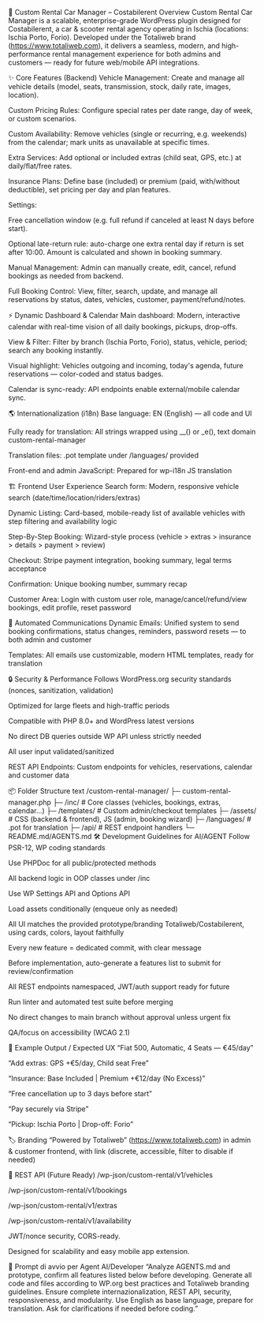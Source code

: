 🚗 Custom Rental Car Manager – Costabilerent
Overview
Custom Rental Car Manager is a scalable, enterprise-grade WordPress plugin designed for Costabilerent, a car & scooter rental agency operating in Ischia (locations: Ischia Porto, Forio). Developed under the Totaliweb brand (https://www.totaliweb.com), it delivers a seamless, modern, and high-performance rental management experience for both admins and customers — ready for future web/mobile API integrations.

✨ Core Features (Backend)
Vehicle Management: Create and manage all vehicle details (model, seats, transmission, stock, daily rate, images, location).

Custom Pricing Rules: Configure special rates per date range, day of week, or custom scenarios.

Custom Availability: Remove vehicles (single or recurring, e.g. weekends) from the calendar; mark units as unavailable at specific times.

Extra Services: Add optional or included extras (child seat, GPS, etc.) at daily/flat/free rates.

Insurance Plans: Define base (included) or premium (paid, with/without deductible), set pricing per day and plan features.

Settings:

Free cancellation window (e.g. full refund if canceled at least N days before start).

Optional late-return rule: auto-charge one extra rental day if return is set after 10:00. Amount is calculated and shown in booking summary.

Manual Management: Admin can manually create, edit, cancel, refund bookings as needed from backend.

Full Booking Control: View, filter, search, update, and manage all reservations by status, dates, vehicles, customer, payment/refund/notes.

⚡ Dynamic Dashboard & Calendar
Main dashboard: Modern, interactive calendar with real-time vision of all daily bookings, pickups, drop-offs.

View & Filter: Filter by branch (Ischia Porto, Forio), status, vehicle, period; search any booking instantly.

Visual highlight: Vehicles outgoing and incoming, today's agenda, future reservations — color-coded and status badges.

Calendar is sync-ready: API endpoints enable external/mobile calendar sync.

🌎 Internationalization (i18n)
Base language: EN (English) — all code and UI

Fully ready for translation: All strings wrapped using __() or _e(), text domain custom-rental-manager

Translation files: .pot template under /languages/ provided

Front-end and admin JavaScript: Prepared for wp-i18n JS translation 

🏗️ Frontend User Experience
Search form: Modern, responsive vehicle search (date/time/location/riders/extras)

Dynamic Listing: Card-based, mobile-ready list of available vehicles with step filtering and availability logic

Step-By-Step Booking: Wizard-style process (vehicle > extras > insurance > details > payment > review)

Checkout: Stripe payment integration, booking summary, legal terms acceptance

Confirmation: Unique booking number, summary recap

Customer Area: Login with custom user role, manage/cancel/refund/view bookings, edit profile, reset password

🔔 Automated Communications
Dynamic Emails: Unified system to send booking confirmations, status changes, reminders, password resets — to both admin and customer

Templates: All emails use customizable, modern HTML templates, ready for translation

🔒 Security & Performance
Follows WordPress.org security standards (nonces, sanitization, validation)

Optimized for large fleets and high-traffic periods

Compatible with PHP 8.0+ and WordPress latest versions

No direct DB queries outside WP API unless strictly needed

All user input validated/sanitized

REST API Endpoints: Custom endpoints for vehicles, reservations, calendar and customer data

📦 Folder Structure
text
/custom-rental-manager/
├─ custom-rental-manager.php
├─ /inc/                # Core classes (vehicles, bookings, extras, calendar...)
├─ /templates/          # Custom admin/checkout templates
├─ /assets/             # CSS (backend & frontend), JS (admin, booking wizard)
├─ /languages/          # .pot for translation
├─ /api/                # REST endpoint handlers
└─ README.md/AGENTS.md
🛠️ Development Guidelines for AI/AGENT
Follow PSR-12, WP coding standards

Use PHPDoc for all public/protected methods

All backend logic in OOP classes under /inc

Use WP Settings API and Options API

Load assets conditionally (enqueue only as needed)

All UI matches the provided prototype/branding Totaliweb/Costabilerent, using cards, colors, layout faithfully

Every new feature = dedicated commit, with clear message

Before implementation, auto-generate a features list to submit for review/confirmation

All REST endpoints namespaced, JWT/auth support ready for future

Run linter and automated test suite before merging

No direct changes to main branch without approval unless urgent fix

QA/focus on accessibility (WCAG 2.1)

🚀 Example Output / Expected UX
“Fiat 500, Automatic, 4 Seats — €45/day”

“Add extras: GPS +€5/day, Child seat Free”

“Insurance: Base Included | Premium +€12/day (No Excess)”

“Free cancellation up to 3 days before start”

“Pay securely via Stripe”

“Pickup: Ischia Porto | Drop-off: Forio”

🏷️ Branding
“Powered by Totaliweb” (https://www.totaliweb.com) in admin & customer frontend, with link (discrete, accessible, filter to disable if needed)

📲 REST API (Future Ready)
/wp-json/custom-rental/v1/vehicles

/wp-json/custom-rental/v1/bookings

/wp-json/custom-rental/v1/extras

/wp-json/custom-rental/v1/availability

JWT/nonce security, CORS-ready.

Designed for scalability and easy mobile app extension.

🏁 Prompt di avvio per Agent AI/Developer
“Analyze AGENTS.md and prototype, confirm all features listed below before developing. Generate all code and files according to WP.org best practices and Totaliweb branding guidelines. Ensure complete internazionalization, REST API, security, responsiveness, and modularity. Use English as base language, prepare for translation. Ask for clarifications if needed before coding.”
